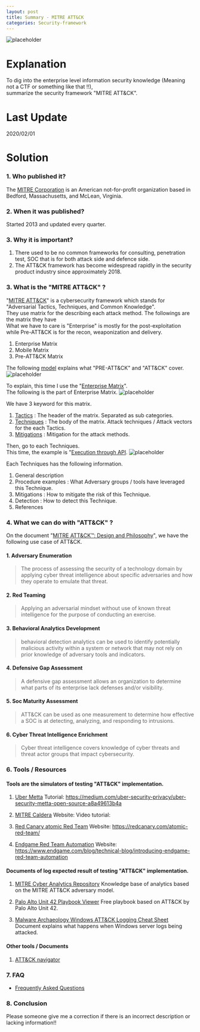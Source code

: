 ```yaml
---
layout: post
title: Summary - MITRE ATT&CK
categories: Security-framework
---
```


![placeholder](https://inar1.github.io/public/images/2020-02-04/mitre_attack_matrix.png)

# Explanation
To dig into the enterprise level information security knowledge (Meaning not a CTF or something like that !!),<br>
summarize the security framework "MITRE ATT&CK".

# Last Update
2020/02/01

# Solution
### 1. Who published it?
The <a href="https://www.mitre.org/">MITRE Corporation</a> is an American not-for-profit organization based in Bedford, Massachusetts, and McLean, Virginia.


### 2. When it was published?
Started 2013 and updated every quarter.


### 3. Why it is important?
1. There used to be no common frameworks for consulting, penetration test, SOC that is for both attack side and defence side.
2. The ATT&CK framework has become widespread rapidly in the security product industry since approximately 2018.


### 3. What is the "MITRE ATT&CK" ?
"<a href="https://attack.mitre.org/">MITRE ATT&CK</a>" is a cybersecurity framework which stands for "Adversarial Tactics, Techniques, and Common Knowledge".<br>
They use matrix for the describing each attack method. The followings are the matrix they have<br>
What we have to care is "Enterprise" is mostly for the post-exploitation while Pre-ATT&CK is for the recon, weaponization and delivery.
1. Enterprise Matrix
2. Mobile Matrix
3. Pre-ATT&CK Matrix

The following <a href="https://attack.mitre.org/resources/enterprise-introduction/">model</a> explains what "PRE-ATT&CK" and "ATT&CK" cover.
![placeholder](https://inar1.github.io/public/images/2020-02-04/enterprise-pre-lifecycle.png)

To explain, this time I use the "<a href="https://attack.mitre.org/matrices/enterprise/">Enterprise Matrix</a>".<br>
The following is the part of Enterprise Matrix.
![placeholder](https://inar1.github.io/public/images/2020-02-04/2020-02-01-16-07-53.png)

We have 3 keyword for this matrix.
1. <a href="https://attack.mitre.org/tactics/enterprise/">Tactics</a> : The header of the matrix. Separated as sub categories.
2. <a href="https://attack.mitre.org/techniques/enterprise/">Techniques</a> : The body of the matrix. Attack techniques / Attack vectors for the each Tactics.
3. <a href="https://attack.mitre.org/mitigations/enterprise/">Mitigations</a> : Mitigation for the attack methods.

Then, go to each Techniques.<br>
This time, the example is "<a href="https://attack.mitre.org/techniques/T1106/">Execution through API</a>.
![placeholder](https://inar1.github.io/public/images/2020-02-04/2020-02-03-21-04-24.png)

Each Techniques has the following information.
1. General description
2. Procedure examples : What Adversary groups / tools have leveraged this Technique.
3. Mitigations : How to mitigate the risk of this Technique.
4. Detection : How to detect this Technique.
5. References


### 4. What we can do with "ATT&CK" ?
On the document "<a href="https://www.mitre.org/sites/default/files/publications/pr-18-0944-11-mitre-attack-design-and-philosophy.pdf">MITRE ATT&CK™: Design and Philosophy</a>", we have the following use case of ATT&CK.
#### 1. Adversary Enumeration
> The process of assessing the security of a technology domain by applying cyber threat intelligence about specific adversaries and how they operate to emulate that threat.

#### 2. Red Teaming
> Applying an adversarial mindset without use of known threat intelligence for the purpose of conducting an exercise.

#### 3. Behavioral Analytics Development
>  behavioral detection analytics can be used to identify potentially malicious activity within a system or network that may not rely on prior knowledge of adversary tools and indicators. 

#### 4. Defensive Gap Assessment
> A defensive gap assessment allows an organization to determine what parts of its enterprise lack defenses and/or visibility. 

#### 5. Soc Maturity Assessment
> ATT&CK can be used as one measurement to determine how effective a SOC is at detecting, analyzing, and responding to intrusions.

#### 6. Cyber Threat Intelligence Enrichment
> Cyber threat intelligence covers knowledge of cyber threats and threat actor groups that impact cybersecurity.


### 6. Tools / Resources
#### Tools are the simulators of testing "ATT&CK" implementation.
1. <a href="https://github.com/uber-common/metta">Uber Metta</a>
Tutorial: <a href="https://medium.com/uber-security-privacy/uber-security-metta-open-source-a8a49613b4a">https://medium.com/uber-security-privacy/uber-security-metta-open-source-a8a49613b4a</a>

2. <a href="https://github.com/mitre/caldera">MITRE Caldera</a>
Website: <a href="https://www.mitre.org/research/technology-transfer/open-source-software/caldera"></a>
Video tutorial: <a href="https://www.mitre.org/research/technology-transfer/open-source-software/caldera"></a>

3. <a href="https://github.com/redcanaryco/atomic-red-team">Red Canary atomic Red Team</a>
Website: <a href="https://redcanary.com/atomic-red-team/">https://redcanary.com/atomic-red-team/</a>

4. <a href="https://github.com/endgameinc/RTA">Endgame Red Team Automation</a>
Website: <a href="https://www.endgame.com/blog/technical-blog/introducing-endgame-red-team-automation">https://www.endgame.com/blog/technical-blog/introducing-endgame-red-team-automation</a>

#### Documents of log expected result of testing "ATT&CK" implementation.
1. <a href="https://car.mitre.org/">MITRE Cyber Analytics Repository</a>
Knowledge base of analytics based on the MITRE ATT&CK adversary model.

2. <a href="https://pan-unit42.github.io/playbook_viewer/">Palo Alto Unit 42 Playbook Viewer</a>
Free playbook based on ATT&CK by Palo Alto Unit 42.

3. <a href="https://static1.squarespace.com/static/552092d5e4b0661088167e5c/t/5b8f091c0ebbe8644d3a886c/1536100639356/Windows+ATT%26CK_Logging+Cheat+Sheet_ver_Sept_2018.pdf">Malware Archaeology Windows ATT&CK Logging Cheat Sheet</a>
Document explains what happens when Windows server logs being attacked.

#### Other tools / Documents
1. <a href="https://mitre-attack.github.io/attack-navigator/">ATT&CK navigator</a>


### 7. FAQ
* <a href="https://attack.mitre.org/resources/getting-started/">Frequently Asked Questions</a>


### 8. Conclusion

Please someone give me a correction if there is an incorrect description or lacking information!!
